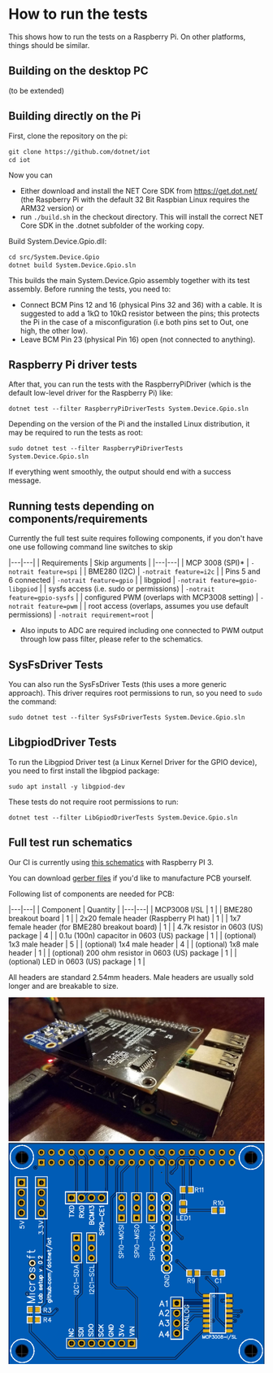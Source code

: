 # How to run the tests

This shows how to run the tests on a Raspberry Pi. On other platforms, things should be similar. 

## Building on the desktop PC
(to be extended)

## Building directly on the Pi

First, clone the repository on the pi:

```
git clone https://github.com/dotnet/iot
cd iot
```

Now you can 
- Either download and install the NET Core SDK from https://get.dot.net/ (the Raspberry Pi with the default 32 Bit Raspbian Linux requires the ARM32 version) or 
- run `./build.sh` in the checkout directory. This will install the correct NET Core SDK in the .dotnet subfolder of the working copy.

Build System.Device.Gpio.dll:

```
cd src/System.Device.Gpio
dotnet build System.Device.Gpio.sln
```

This builds the main System.Device.Gpio assembly together with its test assembly. Before running the tests, you need to:
- Connect BCM Pins 12 and 16 (physical Pins 32 and 36) with a cable. It is suggested to add a 1kΩ to 10kΩ resistor between the pins; this protects the Pi in the case of a misconfiguration (i.e both pins set to Out, one high, the other low). 
- Leave BCM Pin 23 (physical Pin 16) open (not connected to anything).

## Raspberry Pi driver tests

After that, you can run the tests with the RaspberryPiDriver (which is the default low-level driver for the Raspberry Pi) like:

```
dotnet test --filter RaspberryPiDriverTests System.Device.Gpio.sln 
```

Depending on the version of the Pi and the installed Linux distribution, it may be required to run the tests as root:

```
sudo dotnet test --filter RaspberryPiDriverTests System.Device.Gpio.sln 
```

If everything went smoothly, the output should end with a success message. 

## Running tests depending on components/requirements

Currently the full test suite requires following components, if you don't have one use following command line switches to skip

|---|---|
| Requirements | Skip arguments |
|---|---|
| MCP 3008 (SPI)* | `-notrait feature=spi` |
| BME280 (I2C) | `-notrait feature=i2c` |
| Pins 5 and 6 connected | `-notrait feature=gpio` |
| libgpiod | `-notrait feature=gpio-libgpiod` |
| sysfs access (i.e. sudo or permissions) | `-notrait feature=gpio-sysfs` |
| configured PWM (overlaps with MCP3008 setting) | `-notrait feature=pwm` |
| root access (overlaps, assumes you use default permissions) | `-notrait requirement=root` |

* Also inputs to ADC are required including one connected to PWM output through low pass filter, please refer to the schematics.



## SysFsDriver Tests

You can also run the SysFsDriver Tests (this uses a more generic approach). This driver requires root permissions to run, so you need to `sudo` the command:

```
sudo dotnet test --filter SysFsDriverTests System.Device.Gpio.sln 
```

## LibgpiodDriver Tests

To run the Libgpiod Driver test (a Linux Kernel Driver for the GPIO device), you need to first install the libgpiod package:

```
sudo apt install -y libgpiod-dev
```

These tests do not require root permissions to run:

```
dotnet test --filter LibGpiodDriverTests System.Device.Gpio.sln 
```

## Full test run schematics

Our CI is currently using [this schematics](board-schematics.pdf) with Raspberry PI 3.

You can download [gerber files](board-gerber.zip) if you'd like to manufacture PCB yourself.

Following list of components are needed for PCB:

|---|---|
| Component | Quantity |
|---|---|
| MCP3008 I/SL | 1 |
| BME280 breakout board | 1 |
| 2x20 female header (Raspberry PI hat) | 1 |
| 1x7 female header (for BME280 breakout board) | 1 |
| 4.7k resistor in 0603 (US) package | 4 |
| 0.1u (100n) capacitor in 0603 (US) package | 1 |
| (optional) 1x3 male header | 5 |
| (optional) 1x4 male header | 4 |
| (optional) 1x8 male header | 1 |
| (optional) 200 ohm resistor in 0603 (US) package | 1 |
| (optional) LED in 0603 (US) package | 1 |

All headers are standard 2.54mm headers. Male headers are usually sold longer and are breakable to size.

![PCB](board-pic.jpg)
![PCB](board-pcb-picture.png)
